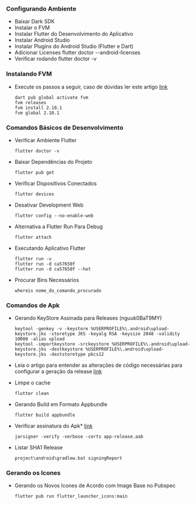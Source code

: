 ### Configurando Ambiente

- Baixar Dark SDK
- Instalar o FVM
- Instalar Flutter do Desenvolvimento do Aplicativo
- Instalar Android Studio
- Instalar Plugins do Android Studio (Flutter e Dart)
- Adicionar Licenses flutter doctor --android-licenses
- Verificar rodando flutter doctor -v

### Instalando FVM

- Execute os passos a seguir, caso de dúvidas ler este artigo [link](https://blog.flutterando.com.br/%C3%A9-do-brasil-fvm-uma-forma-simples-de-gerenciar-as-vers%C3%B5es-do-flutter-6e0999ce8ad9)

      dart pub global activate fvm
      fvm releases      
      fvm install 2.10.1
      fvm global 2.10.1


### Comandos Básicos de Desenvolvimento

- Verificar Ambiente Flutter

      flutter doctor -v

- Baixar Dependências do Projeto

      flutter pub get

- Verificar Dispositivos Conectados

      flutter devices

- Desativar Development Web

      flutter config --no-enable-web

- Alternativa a Flutter Run Para Debug

      flutter attach

- Executando Aplicativo Flutter

      flutter run -v
      flutter run -d ca57650f
      flutter run -d ca57650f --hot

- Procurar Bins Necessários

      whereis nome_do_comando_procurado

### Comandos de Apk

- Gerando KeyStore Assinada para Releases (nguuk0BaT9MY)

      keytool -genkey -v -keystore %USERPROFILE%\.android\upload-keystore.jks -storetype JKS -keyalg RSA -keysize 2048 -validity 10000 -alias upload
      keytool -importkeystore -srckeystore %USERPROFILE%\.android\upload-keystore.jks -destkeystore %USERPROFILE%\.android\upload-keystore.jks -deststoretype pkcs12

- Leia o artigo para entender as alterações de código necessárias para  configurar a geração da release [link](https://docs.flutter.dev/deployment/android)

- Limpe o cache 

      flutter clean

- Gerando Build em Formato Appbundle

      flutter build appbundle

- Verificar assinatura do Apk* [link](https://www.desenv-web-rp-bd.com/pt/android/jarsigner-nao-e-reconhecido-comando-interno-ou-externo/1055281942/)

      jarsigner -verify -verbose -certs app-release.aab

- Listar SHA1 Release

      project\android\gradlew.bat signingReport

### Gerando os Icones

- Gerando os Novos Icones de Acordo com Image Base no Pubspec

      flutter pub run flutter_launcher_icons:main
